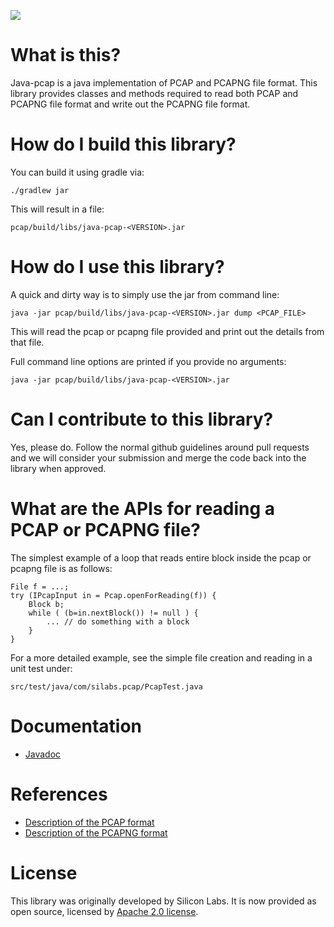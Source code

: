 ![](https://github.com/SiliconLabs/java_pcap_file_utilities/workflows/Jar%20Build/badge.svg)

# What is this?

Java-pcap is a java implementation of PCAP and PCAPNG file format.
This library provides classes and methods required to read both PCAP and
PCAPNG file format and write out the PCAPNG file format.

# How do I build this library?

You can build it using gradle via:
```
./gradlew jar
```
This will result in a file:

`pcap/build/libs/java-pcap-<VERSION>.jar`

# How do I use this library?

A quick and dirty way is to simply use the jar from command line:
```
java -jar pcap/build/libs/java-pcap-<VERSION>.jar dump <PCAP_FILE>
```
This will read the pcap or pcapng file provided and print out the details from that file.

Full command line options are printed if you provide no arguments:
```
java -jar pcap/build/libs/java-pcap-<VERSION>.jar
```


# Can I contribute to this library?

Yes, please do. Follow the normal github guidelines around pull requests and we will consider your submission and merge the code back into the library when approved.

# What are the APIs for reading a PCAP or PCAPNG file?

The simplest example of a loop that reads entire block inside the pcap or
pcapng file is as follows:
```
File f = ...;
try (IPcapInput in = Pcap.openForReading(f)) {
    Block b;
    while ( (b=in.nextBlock()) != null ) {
        ... // do something with a block
    }
}
```

For a more detailed example, see the simple file creation and reading
in a unit test under:

`src/test/java/com/silabs.pcap/PcapTest.java`

# Documentation

  * [Javadoc](https://siliconlabs.github.io/java_pcap_file_utilities/javadoc/index.html)

# References

  * [Description of the PCAP format](https://wiki.wireshark.org/Development/LibpcapFileFormat)
  * [Description of the PCAPNG format](https://github.com/pcapng/pcapng/)
 

# License

This library was originally developed by Silicon Labs.
It is now provided as open source, licensed by [Apache 2.0 license](LICENSE.txt). 

